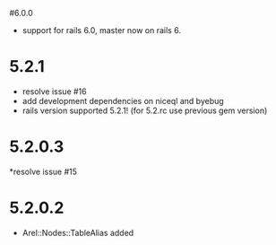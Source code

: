 #6.0.0
* support for rails 6.0, master now on rails 6.

# 5.2.1
* resolve issue #16
* add development dependencies on niceql and byebug
* rails version supported 5.2.1! (for 5.2.rc use previous gem version)
 
# 5.2.0.3
*resolve issue #15

# 5.2.0.2

* Arel::Nodes::TableAlias added